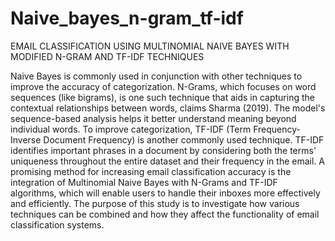 # Naive_bayes_n-gram_tf-idf
EMAIL CLASSIFICATION USING MULTINOMIAL NAIVE BAYES WITH MODIFIED N-GRAM AND TF-IDF TECHNIQUES


Naive Bayes is commonly used in conjunction with other techniques to improve the accuracy of categorization. N-Grams, which focuses on word sequences (like bigrams), is one such technique that aids in capturing the contextual relationships between words, claims Sharma (2019). The model's sequence-based analysis helps it better understand meaning beyond individual words. To improve categorization, TF-IDF (Term Frequency-Inverse Document Frequency) is another commonly used technique. TF-IDF identifies important phrases in a document by considering both the terms' uniqueness throughout the entire dataset and their frequency in the email. A promising method for increasing email classification accuracy is the integration of Multinomial Naive Bayes with N-Grams and TF-IDF algorithms, which will enable users to handle their inboxes more effectively and efficiently. The purpose of this study is to investigate how various techniques can be combined and how they affect the functionality of email classification systems.
